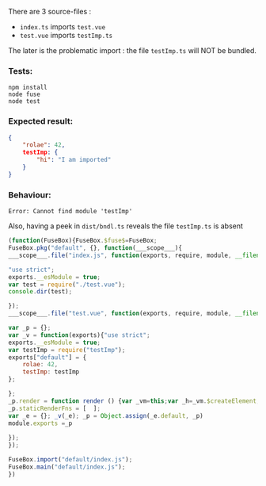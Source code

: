 There are 3 source-files :
- `index.ts` imports `test.vue`
- `test.vue` imports `testImp.ts`

The later is the problematic import : the file `testImp.ts` will NOT be bundled.

### Tests:
```
npm install
node fuse
node test
```
### Expected result:
```json
{
	"rolae": 42,
	testImp: {
		"hi": "I am imported"
	}
}
```

### Behaviour:
```
Error: Cannot find module 'testImp'
```
Also, having a peek in `dist/bndl.ts` reveals the file `testImp.ts` is absent
```javascript
(function(FuseBox){FuseBox.$fuse$=FuseBox;
FuseBox.pkg("default", {}, function(___scope___){
___scope___.file("index.js", function(exports, require, module, __filename, __dirname){

"use strict";
exports.__esModule = true;
var test = require("./test.vue");
console.dir(test);

});
___scope___.file("test.vue", function(exports, require, module, __filename, __dirname){

var _p = {};
var _v = function(exports){"use strict";
exports.__esModule = true;
var testImp = require("testImp");
exports["default"] = {
    rolae: 42,
    testImp: testImp
};

};
_p.render = function render () {var _vm=this;var _h=_vm.$createElement;var _c=_vm._self._c||_h;return _c('div',[_vm._v("Blup")])}
_p.staticRenderFns = [  ];
var _e = {}; _v(_e); _p = Object.assign(_e.default, _p)
module.exports =_p
                
});
});

FuseBox.import("default/index.js");
FuseBox.main("default/index.js");
})
```